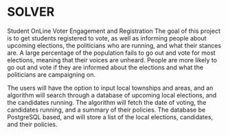 # SOLVER
Student OnLine Voter Engagement and Registration
The goal of this project is to get students registered to vote, as well as informing people about upcoming elections, 
the politicians who are running, and what their stances are. A large percentage of the population fails to go out and 
vote for most elections, meaning that their voices are unheard. People are more likely to go out and vote if they are 
informed about the elections and what the politicians are campaigning on.

The users will have the option to input local townships and areas, and an algorithm will search through a database of
upcoming local elections, and the candidates running. The algorithm will fetch the date of voting, the candidates 
running, and a summary of their policies. The database be PostgreSQL based, and will store a list of the local 
elections, candidates, and their policies.
